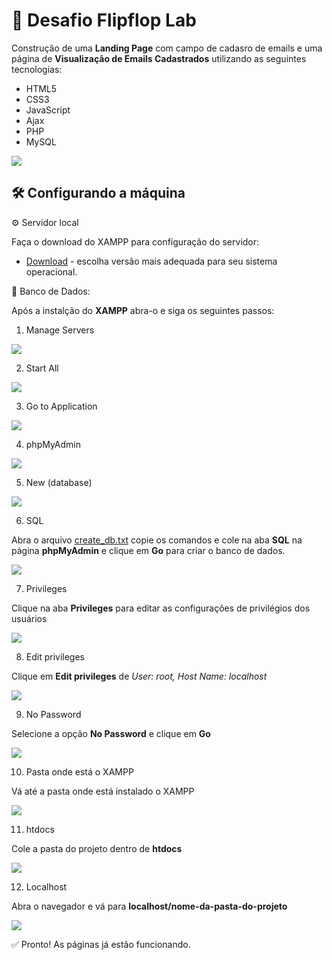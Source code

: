 # 🎯 Desafio Flipflop Lab 

Construção de uma __Landing Page__ com campo de cadasro de emails e uma página de __Visualização de Emails Cadastrados__ utilizando as seguintes tecnologias:

* HTML5
* CSS3
* JavaScript
* Ajax
* PHP
* MySQL

![](https://github.com/vinicius-hso/desafio-flipfloplab/blob/main/page-gif.gif)

## 🛠️ Configurando a máquina

⚙️ Servidor local

Faça o download do XAMPP para configuração do servidor:

* [Download](https://www.apachefriends.org/download.html) - escolha versão mais adequada para seu sistema operacional.

🎲 Banco de Dados:

Após a instalção do __XAMPP__ abra-o e siga os seguintes passos:

1. Manage Servers

![](https://github.com/vinicius-hso/desafio-flipfloplab/blob/main/steps/step1.png)

2. Start All

![](https://github.com/vinicius-hso/desafio-flipfloplab/blob/main/steps/step2.png)

3. Go to Application

![](https://github.com/vinicius-hso/desafio-flipfloplab/blob/main/steps/step3.png)

4. phpMyAdmin

![](https://github.com/vinicius-hso/desafio-flipfloplab/blob/main/steps/step4.png)

5. New (database)

![](https://github.com/vinicius-hso/desafio-flipfloplab/blob/main/steps/step5.png)

6. SQL

Abra o arquivo [create_db.txt](https://github.com/vinicius-hso/desafio-flipfloplab/blob/main/create_db.txt) copie os comandos e cole na aba __SQL__ na página __phpMyAdmin__ e clique em __Go__ para criar o banco de dados.

![](https://github.com/vinicius-hso/desafio-flipfloplab/blob/main/steps/step6.png)

7. Privileges

Clique na aba __Privileges__ para editar as configurações de privilégios dos usuários

![](https://github.com/vinicius-hso/desafio-flipfloplab/blob/main/steps/step7.png)

8. Edit privileges

Clique em __Edit privileges__ de *User: root, Host Name: localhost*

![](https://github.com/vinicius-hso/desafio-flipfloplab/blob/main/steps/step8.png)

9. No Password

Selecione a opção __No Password__ e clique em __Go__

![](https://github.com/vinicius-hso/desafio-flipfloplab/blob/main/steps/step9.png)

10. Pasta onde está o XAMPP

Vá até a pasta onde está instalado o XAMPP

![](https://github.com/vinicius-hso/desafio-flipfloplab/blob/main/steps/step10.png)

11. htdocs

Cole a pasta do projeto dentro de __htdocs__

![](https://github.com/vinicius-hso/desafio-flipfloplab/blob/main/steps/step11.png)

12. Localhost

Abra o navegador e vá para __localhost/nome-da-pasta-do-projeto__

![](https://github.com/vinicius-hso/desafio-flipfloplab/blob/main/steps/step12.png)

✅ Pronto! As páginas já estão funcionando.
